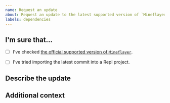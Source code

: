 ```yaml
---
name: Request an update
about: Request an update to the latest supported version of `Mineflayer`.
labels: dependencies
---
```



## I'm sure that...
- [ ] I've checked [the official supported version of `Mineflayer`](https://github.com/PrismarineJS/mineflayer#features).
- [ ] I've tried importing the latest commit into a Repl project.


## Describe the update
<!-- EX: Please update `Mineflayer` to the official supported version `1.20.1`. -->


## Additional context
<!-- Add any other context about the bug here. -->